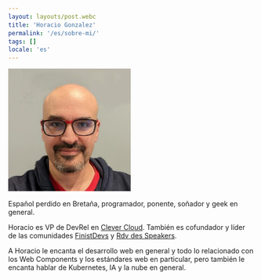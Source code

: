 ```yaml
---
layout: layouts/post.webc
title: 'Horacio Gonzalez'
permalink: '/es/sobre-mi/'
tags: []
locale: 'es'
---
```


<img class="img-right" src="/img/lostinbrittany_photo_250px.jpg" alt="Horacio Gonzalez"></img>

Español perdido en Bretaña, programador, ponente, soñador y geek en general.

Horacio es VP de DevRel en [Clever Cloud](https://clever-cloud.com). También es cofundador y líder de las comunidades [FinistDevs](https://twitter.com/FinistDevs) y [Rdv des Speakers](https://twitter.com/RdvSpeakers).

A Horacio le encanta el desarrollo web en general y todo lo relacionado con los Web Components y los estándares web en particular, pero también le encanta hablar de Kubernetes, IA y la nube en general.
